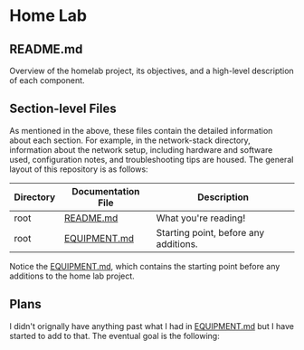 # Home Lab

## README.md

Overview of the homelab project, its objectives, and a high-level description of each component.

## Section-level Files

As mentioned in the above, these files contain the detailed information about each section. For example, in the network-stack directory, information about the network setup, including hardware and software used, configuration notes, and troubleshooting tips are housed. The general layout of this repository is as follows:

| Directory        | Documentation File          | Description |
|------------------|-----------------------------|-------------|
| root             | [README.md](README.md)      | What you're reading! |
| root             | [EQUIPMENT.md](EQUIPMENT.md)        | Starting point, before any additions. |

Notice the [EQUIPMENT.md](EQUIPMENT.md), which contains the starting point before any additions to the home lab project.

## Plans

I didn't orignally have anything past what I had in [EQUIPMENT.md](./EQUIPMENT.md) but I have started to add to that. The eventual goal is the following:

